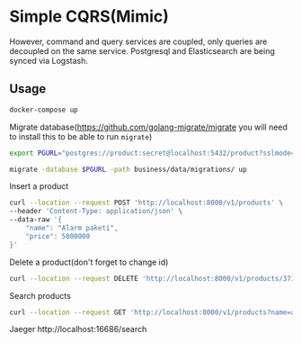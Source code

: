 
# Simple CQRS(Mimic)

However, command and query services are coupled, only queries are decoupled on the same service. Postgresql and Elasticsearch are being synced via Logstash.


## Usage

```bash
docker-compose up
```

Migrate database(https://github.com/golang-migrate/migrate you will need to install this to be able to run `migrate`)
```bash 
export PGURL="postgres://product:secret@localhost:5432/product?sslmode=disable"
```
```bash 
migrate -database $PGURL -path business/data/migrations/ up
```

Insert a product
```bash
curl --location --request POST 'http://localhost:8000/v1/products' \
--header 'Content-Type: application/json' \
--data-raw '{
    "name": "Alarm paketi",
    "price": 5000000
}'
```

Delete a product(don't forget to change id)

```bash
curl --location --request DELETE 'http://localhost:8000/v1/products/37198ff6-bde2-47a7-8f8f-8c16a5cd0c11'
```

Search products
```bash
curl --location --request GET 'http://localhost:8000/v1/products?name=alarm'
```

Jaeger
http://localhost:16686/search
